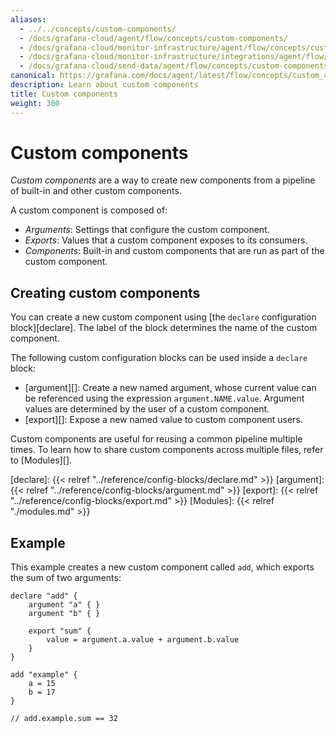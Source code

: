 ```yaml
---
aliases:
  - ../../concepts/custom-components/
  - /docs/grafana-cloud/agent/flow/concepts/custom-components/
  - /docs/grafana-cloud/monitor-infrastructure/agent/flow/concepts/custom-components/
  - /docs/grafana-cloud/monitor-infrastructure/integrations/agent/flow/concepts/custom-components/
  - /docs/grafana-cloud/send-data/agent/flow/concepts/custom-components/
canonical: https://grafana.com/docs/agent/latest/flow/concepts/custom_components/
description: Learn about custom components
title: Custom components
weight: 300
---
```


# Custom components

_Custom components_ are a way to create new components from a pipeline of built-in and other custom components.

A custom component is composed of:

- _Arguments_: Settings that configure the custom component.
- _Exports_: Values that a custom component exposes to its consumers.
- _Components_: Built-in and custom components that are run as part of the custom component.

## Creating custom components

You can create a new custom component using [the `declare` configuration block][declare].
The label of the block determines the name of the custom component.

The following custom configuration blocks can be used inside a `declare` block:

- [argument][]: Create a new named argument, whose current value can be referenced using the expression `argument.NAME.value`. Argument values are determined by the user of a custom component.
- [export][]: Expose a new named value to custom component users.

Custom components are useful for reusing a common pipeline multiple times. To learn how to share custom components across multiple files, refer to [Modules][].

[declare]: {{< relref "../reference/config-blocks/declare.md" >}}
[argument]: {{< relref "../reference/config-blocks/argument.md" >}}
[export]: {{< relref "../reference/config-blocks/export.md" >}}
[Modules]: {{< relref "./modules.md" >}}

## Example

This example creates a new custom component called `add`, which exports the sum of two arguments:

```river
declare "add" {
    argument "a" { }
    argument "b" { }

    export "sum" {
        value = argument.a.value + argument.b.value
    }
}

add "example" {
    a = 15
    b = 17
}

// add.example.sum == 32
```
